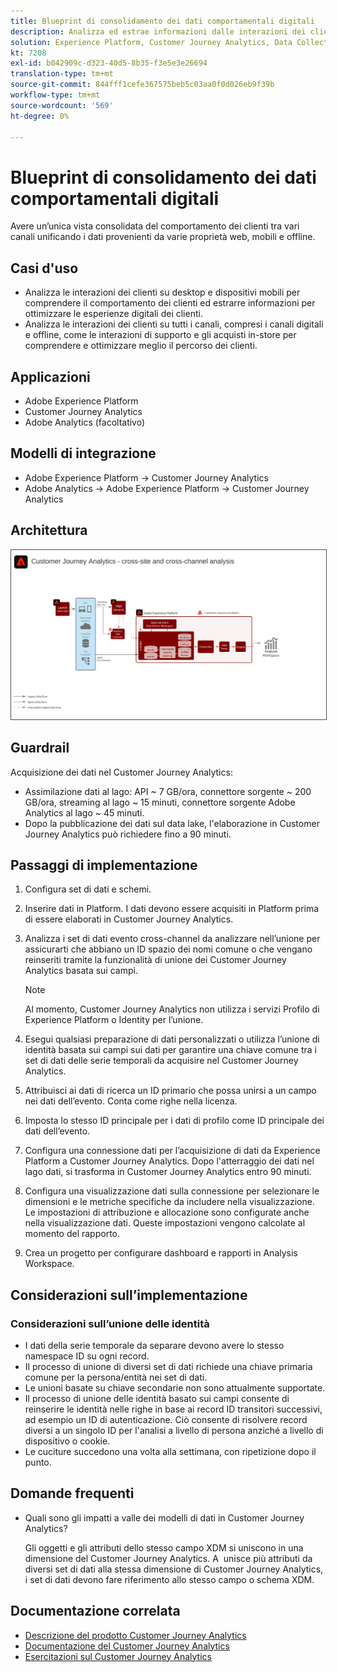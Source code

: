 ```yaml
---
title: Blueprint di consolidamento dei dati comportamentali digitali
description: Analizza ed estrae informazioni dalle interazioni dei clienti nel percorso di clienti.
solution: Experience Platform, Customer Journey Analytics, Data Collection
kt: 7208
exl-id: b042909c-d323-40d5-8b35-f3e5e3e26694
translation-type: tm+mt
source-git-commit: 844fff1cefe367575beb5c03aa0f0d026eb9f39b
workflow-type: tm+mt
source-wordcount: '569'
ht-degree: 0%

---
```


# Blueprint di consolidamento dei dati comportamentali digitali

Avere un’unica vista consolidata del comportamento dei clienti tra vari canali unificando i dati provenienti da varie proprietà web, mobili e offline.

## Casi d&#39;uso

* Analizza le interazioni dei clienti su desktop e dispositivi mobili per comprendere il comportamento dei clienti ed estrarre informazioni per ottimizzare le esperienze digitali dei clienti.
* Analizza le interazioni dei clienti su tutti i canali, compresi i canali digitali e offline, come le interazioni di supporto e gli acquisti in-store per comprendere e ottimizzare meglio il percorso dei clienti. 

## Applicazioni

* Adobe Experience Platform
* Customer Journey Analytics
* Adobe Analytics (facoltativo)

## Modelli di integrazione

* Adobe Experience Platform → Customer Journey Analytics
* Adobe Analytics → Adobe Experience Platform → Customer Journey Analytics

## Architettura

<img src="assets/CJA.svg" alt="Architettura di riferimento per la blueprint del Customer Journey Analytics" style="border:1px solid #4a4a4a" />

## Guardrail

Acquisizione dei dati nel Customer Journey Analytics:

* Assimilazione dati al lago: API ~ 7 GB/ora, connettore sorgente ~ 200 GB/ora, streaming al lago ~ 15 minuti, connettore sorgente Adobe Analytics al lago ~ 45 minuti.
* Dopo la pubblicazione dei dati sul data lake, l&#39;elaborazione in Customer Journey Analytics può richiedere fino a 90 minuti.

## Passaggi di implementazione

1. Configura set di dati e schemi.
1. Inserire dati in Platform.
I dati devono essere acquisiti in Platform prima di essere elaborati in Customer Journey Analytics.
1. Analizza i set di dati evento cross-channel da analizzare nell’unione per assicurarti che abbiano un ID spazio dei nomi comune o che vengano reinseriti tramite la funzionalità di unione dei Customer Journey Analytics basata sui campi. 

   >[!NOTE]
   >
   >Al momento, Customer Journey Analytics non utilizza i servizi Profilo di Experience Platform o Identity per l’unione.

1. Esegui qualsiasi preparazione di dati personalizzati o utilizza l’unione di identità basata sui campi sui dati per garantire una chiave comune tra i set di dati delle serie temporali da acquisire nel Customer Journey Analytics.
1. Attribuisci ai dati di ricerca un ID primario che possa unirsi a un campo nei dati dell’evento. Conta come righe nella licenza.
1. Imposta lo stesso ID principale per i dati di profilo come ID principale dei dati dell’evento.
1. Configura una connessione dati per l’acquisizione di dati da Experience Platform a Customer Journey Analytics. Dopo l&#39;atterraggio dei dati nel lago dati, si trasforma in Customer Journey Analytics entro 90 minuti.
1. Configura una visualizzazione dati sulla connessione per selezionare le dimensioni e le metriche specifiche da includere nella visualizzazione. Le impostazioni di attribuzione e allocazione sono configurate anche nella visualizzazione dati. Queste impostazioni vengono calcolate al momento del rapporto.
1. Crea un progetto per configurare dashboard e rapporti in Analysis Workspace.

## Considerazioni sull’implementazione

### Considerazioni sull’unione delle identità

* I dati della serie temporale da separare devono avere lo stesso namespace ID su ogni record.
* Il processo di unione di diversi set di dati richiede una chiave primaria comune per la persona/entità nei set di dati.
* Le unioni basate su chiave secondarie non sono attualmente supportate.
* Il processo di unione delle identità basato sui campi consente di reinserire le identità nelle righe in base ai record ID transitori successivi, ad esempio un ID di autenticazione. Ciò consente di risolvere record diversi a un singolo ID per l&#39;analisi a livello di persona anziché a livello di dispositivo o cookie.
* Le cuciture succedono una volta alla settimana, con ripetizione dopo il punto.

## Domande frequenti

* Quali sono gli impatti a valle dei modelli di dati in Customer Journey Analytics?

   Gli oggetti e gli attributi dello stesso campo XDM si uniscono in una dimensione del Customer Journey Analytics. A  unisce più attributi da diversi set di dati alla stessa dimensione di Customer Journey Analytics, i set di dati devono fare riferimento allo stesso campo o schema XDM.

## Documentazione correlata

* [Descrizione del prodotto Customer Journey Analytics](https://helpx.adobe.com/legal/product-descriptions/customer-journey-analytics.html)
* [Documentazione del Customer Journey Analytics](https://experienceleague.adobe.com/docs/customer-journey-analytics.html)
* [Esercitazioni sul Customer Journey Analytics](https://experienceleague.adobe.com/docs/customer-journey-analytics-learn/tutorials/overview.html)
